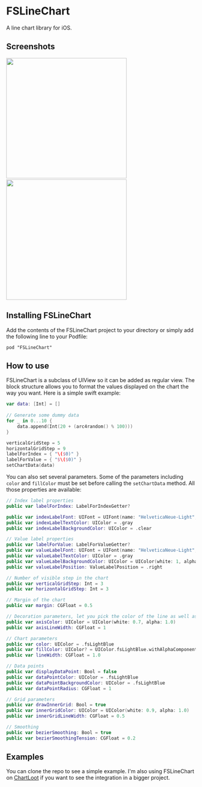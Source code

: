 FSLineChart
===========

A line chart library for iOS.

Screenshots
---
<img src="Screenshots/fslinechart.png" width="320px" />&nbsp;
<img src="Screenshots/fslinechart2.png" width="320px" />

Installing FSLineChart
---
Add the contents of the FSLineChart project to your directory or simply add the following line to your Podfile:

    pod "FSLineChart"

How to use
---
FSLineChart is a subclass of UIView so it can be added as regular view. The block structure allows you to format the values displayed on the chart the way you want. Here is a simple swift example:

```swift
var data: [Int] = []
        
// Generate some dummy data
for _ in 0...10 {
    data.append(Int(20 + (arc4random() % 100)))
}

verticalGridStep = 5
horizontalGridStep = 9
labelForIndex = { "\($0)" }
labelForValue = { "$\($0)" }
setChartData(data)
```

You can also set several parameters. Some of the parameters including `color` and `fillColor` must be set before calling the `setChartData` method. All those properties are available:

```swift
// Index label properties
public var labelForIndex: LabelForIndexGetter?

public var indexLabelFont: UIFont = UIFont(name: "HelveticaNeue-Light", size: 10)!
public var indexLabelTextColor: UIColor = .gray
public var indexLabelBackgroundColor: UIColor = .clear

// Value label properties
public var labelForValue: LabelForValueGetter?
public var valueLabelFont: UIFont = UIFont(name: "HelveticaNeue-Light", size: 11)!
public var valueLabelTextColor: UIColor = .gray
public var valueLabelBackgroundColor: UIColor = UIColor(white: 1, alpha:0.75)
public var valueLabelPosition: ValueLabelPosition = .right

// Number of visible step in the chart
public var verticalGridStep: Int = 3
public var horizontalGridStep: Int = 3

// Margin of the chart
public var margin: CGFloat = 0.5

// Decoration parameters, let you pick the color of the line as well as the color of the axis
public var axisColor: UIColor = UIColor(white: 0.7, alpha: 1.0)
public var axisLineWidth: CGFloat = 1

// Chart parameters
public var color: UIColor = .fsLightBlue
public var fillColor: UIColor? = UIColor.fsLightBlue.withAlphaComponent(0.25)
public var lineWidth: CGFloat = 1.0

// Data points
public var displayDataPoint: Bool = false
public var dataPointColor: UIColor = .fsLightBlue
public var dataPointBackgroundColor: UIColor = .fsLightBlue
public var dataPointRadius: CGFloat = 1

// Grid parameters
public var drawInnerGrid: Bool = true
public var innerGridColor: UIColor = UIColor(white: 0.9, alpha: 1.0)
public var innerGridLineWidth: CGFloat = 0.5

// Smoothing
public var bezierSmoothing: Bool = true
public var bezierSmoothingTension: CGFloat = 0.2
```


Examples
---
You can clone the repo to see a simple example. I'm also using FSLineChart on [ChartLoot](https://github.com/ArthurGuibert/ChartLoot) if you want to see the integration in a bigger project.
